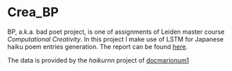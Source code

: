 # Crea_BP
BP, a.k.a. bad poet project, is one of assignments of Leiden master course *Computational Creativity*. In this project I make use of LSTM for Japanese haiku poem entries generation. The report can be found [here](http://qaqawwv.nl/2020/11/02/ai-poet/).

The data is provided by the *haikurnn* project of [docmarionum1](https://github.com/docmarionum1/haikurnn/)
